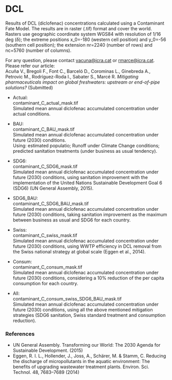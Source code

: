 # DCL

Results of DCL (diclofenac) concentrations calculated using a Contaminant Fate Model. 
The results are in raster (.tif) format and cover the world.
Rasters use geographic coordinate system WGS84 with resolution of 1/16 deg (δ); the extreme positions x_0=-180 (western cell position) and y_0=-56 (southern cell position); the extension nr=2240 (number of rows) and nc=5760 (number of columns).

For any question, please contact vacuna@icra.cat or rmarce@icra.cat. Please refer our article: <br />
Acuña V., Bregoli F., Font C., Barceló D., Corominas L., Ginebreda A., Petrovic M., Rodríguez-Roda I., Sabater S., Marcé R. *Mitigating pharmaceuticals impact on global freshwaters: upstream or end-of-pipe solutions?* (Submitted)

- Actual:<br />
contaminant_C_actual_mask.tif<br />
Simulated mean annual diclofenac accumulated concentration under actual conditions.

- BAU:<br />
contaminant_C_BAU_mask.tif<br />
Simulated mean annual diclofenac accumulated concentration under future (2030) conditions.<br />
Using: estimated populatio; Runoff under Climate Change conditions; predicted sanitation treatments (under business as usual tendency).

- SDG6:<br />
contaminant_C_SDG6_mask.tif<br />
Simulated mean annual diclofenac accumulated concentration under future (2030) conditions, using sanitation improvement with the implementation of the United Nations Sustainable Development Goal 6 (SDG6) (UN General Assembly, 2015).<br />

- SDG6_BAU:<br />
contaminant_C_SDG6_BAU_mask.tif<br />
Simulated mean annual diclofenac accumulated concentration under future (2030) conditions, taking sanitation improvement as the maximum between business as usual and SDG6 for each country.<br />

- Swiss:<br />
contaminant_C_swiss_mask.tif<br />
Simulated mean annual diclofenac accumulated concentration under future (2030) conditions, using WWTP efficiency in DCL removal from the Swiss national strategy at global scale (Eggen et al., 2014).<br />

- Consum:<br />
contaminant_C_consum_mask.tif<br />
Simulated mean annual diclofenac accumulated concentration under future (2030) conditions, considering a 10% reduction of the per capita consumption for each country.<br />

- All:<br />
contaminant_C_consum_swiss_SDG6_BAU_mask.tif<br />
Simulated mean annual diclofenac accumulated concentration under future (2030) conditions, using all the above mentioned mitigation strategies (SDG6 sanitation, Swiss standard treatment and consumption reduction). <br />

### References
- UN General Assembly. Transforming our World: The 2030 Agenda for Sustainable Development. (2015)<br />
- Eggen, R. I. L., Hollender, J., Joss, A., Schärer, M. & Stamm, C. Reducing the discharge of micropollutants in the aquatic environment: The benefits of upgrading wastewater treatment plants. Environ. Sci. Technol. 48, 7683–7689 (2014)<br />

